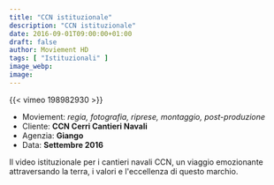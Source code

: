 ```yaml
---
title: "CCN istituzionale"
description: "CCN istituzionale"
date: 2016-09-01T09:00:00+01:00
draft: false
author: Moviement HD
tags: [ "Istituzionali" ]
image_webp:
image:
---
```


{{< vimeo 198982930 >}}
<br>

- Moviement: *regia, fotografia, riprese, montaggio, post-produzione*
- Cliente: **CCN Cerri Cantieri Navali**
- Agenzia: **Giango**
- Data: **Settembre 2016**

Il video istituzionale per i cantieri navali CCN, un viaggio emozionante attraversando la terra, i valori e l'eccellenza di questo marchio.
